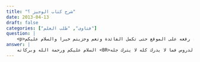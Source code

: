 ```yaml
---
title: "شرح كتاب الوجيز ؟"
date: 2013-04-13
draft: false
categories: ["فتاوى", "طلب العلم"]
question: |
    <p>فضيلة الشيخ جزاكم الله خير ونفع بكم ، في سلسلة شرح كتاب الوجيز لفضيلتكم في كتاب الصلاة لم أجد الشريط السابع عشر بوجهيه مما يعوق عملية تنزيل الاشرطة وسماعها لان الفقه كما تعلمون فضيلتكم عبارة عن سلسلة مسائل متعلقة ببعضها البعض والسؤال هو هل هذا الشريط مفقود أصلا أم أنه غير موجود على الموقع سهوا ، فإن كان متوفر فبرجاء رفعه على الموقع حتى تكمل الفائدة وتعم وجزيتم خيرا والسلام عليكم .</p>
answer: |
    السلام عليكم ورحمة الله وبركاته <BR>أسأل الله تعالى أن ينفعك وجميع المسلمين بهذه الأشرطة والشروح الأخرى أما بخصوص الشريط المذكور فلا أعلم لماذا لم يتم إضافته هل بسبب عدم وجوده أصلا أو لأمر آخر فسيتم البحث عنه إن شاء الله تعالى لكن هذا لا يعيقك عن تمام بقية الدروس فما لا يدرك كله لا يترك جله. <BR>والله أعلم
---
```


